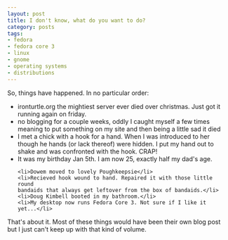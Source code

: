 ```yaml
---
layout: post
title: I don't know, what do you want to do?
category: posts
tags:
- fedora
- fedora core 3
- linux
- gnome
- operating systems
- distributions
---
```

<p>So, things have happened. In no particular order:</p>
<ul>
	<li>ironturtle.org the mightiest server ever died over christmas. Just
	got it running again on friday.</li>
	<li>no blogging for a couple weeks, oddly I caught myself a few times
	meaning to put something on my site and then being a little sad it
	died</li>
	<li>I met a chick with a hook for a hand. When I was introduced to her
	though he hands (or lack thereof) were hidden. I put my hand out to
	shake and was confronted with the hook. CRAP!</li>
	<li>It was my birthday Jan 5th. I am now 25, exactly half my dad's
	age.</li>

	<li>Dowem moved to lovely Poughkeepsie</li>
	<li>Recieved hook wound to hand. Repaired it with those little round
	bandaids that always get leftover from the box of bandaids.</li>
	<li>Doug Kimbell booted in my bathroom.</li>
	<li>My desktop now runs Fedora Core 3. Not sure if I like it
	yet...</li>
</ul>
<p>That's about it. Most of these things would have been their own blog post but
I just can't keep up with that kind of volume.</p>
